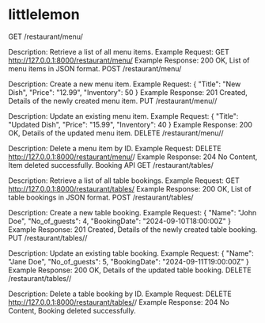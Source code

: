 # littlelemon

GET /restaurant/menu/

Description: Retrieve a list of all menu items.
Example Request: GET http://127.0.0.1:8000/restaurant/menu/
Example Response: 200 OK, List of menu items in JSON format.
POST /restaurant/menu/

Description: Create a new menu item.
Example Request:
{
  "Title": "New Dish",
  "Price": "12.99",
  "Inventory": 50
}
Example Response: 201 Created, Details of the newly created menu item.
PUT /restaurant/menu/<id>/

Description: Update an existing menu item.
Example Request:
{
  "Title": "Updated Dish",
  "Price": "15.99",
  "Inventory": 40
}
Example Response: 200 OK, Details of the updated menu item.
DELETE /restaurant/menu/<id>/

Description: Delete a menu item by ID.
Example Request: DELETE http://127.0.0.1:8000/restaurant/menu/<id>/
Example Response: 204 No Content, Item deleted successfully.
Booking API
GET /restaurant/tables/

Description: Retrieve a list of all table bookings.
Example Request: GET http://127.0.0.1:8000/restaurant/tables/
Example Response: 200 OK, List of table bookings in JSON format.
POST /restaurant/tables/

Description: Create a new table booking.
Example Request:
{
  "Name": "John Doe",
  "No_of_guests": 4,
  "BookingDate": "2024-09-10T18:00:00Z"
}
Example Response: 201 Created, Details of the newly created table booking.
PUT /restaurant/tables/<id>/

Description: Update an existing table booking.
Example Request:
{
  "Name": "Jane Doe",
  "No_of_guests": 5,
  "BookingDate": "2024-09-11T19:00:00Z"
}
Example Response: 200 OK, Details of the updated table booking.
DELETE /restaurant/tables/<id>/

Description: Delete a table booking by ID.
Example Request: DELETE http://127.0.0.1:8000/restaurant/tables/<id>/
Example Response: 204 No Content, Booking deleted successfully.
